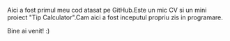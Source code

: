 Aici a fost primul meu cod atasat pe GitHub.Este un mic CV si un mini proiect "Tip Calculator".Cam aici a fost inceputul propriu zis in programare.

Bine ai venit! :)
